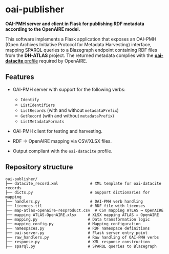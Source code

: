 # oai-publisher

**OAI-PMH server and client in Flask for publishing RDF metadata according to the OpenAIRE model.**

This software implements a Flask application that exposes an OAI-PMH (Open Archives Initiative Protocol for Metadata Harvesting) interface, mapping SPARQL queries to a Blazegraph endpoint containing RDF files from the **DH-ATLAS** project. The returned metadata complies with the [**oai-datacite** profile](https://openaire-guidelines-for-literature-repository-managers.readthedocs.io/en/v4.0.0/use_of_oai_pmh.html) required by OpenAIRE.

## Features

- OAI-PMH server with support for the following verbs:
  - `Identify`
  - `ListIdentifiers`
  - `ListRecords` (with and without `metadataPrefix`)
  - `GetRecord` (with and without `metadataPrefix`)
  - `ListMetadataFormats`

- OAI-PMH client for testing and harvesting.
- RDF → OpenAIRE mapping via CSV/XLSX files.
- Output compliant with the `oai-datacite` profile.

## Repository structure

```
oai-publisher/
├── datacite_record.xml              # XML template for oai-datacite records
├── dicts.py                         # Support dictionaries for mapping
├── handlers.py                      # OAI-PMH verb handling
├── licences.ttl                     # RDF file with licenses
├── map-atlas-openaire-resproduct.csv  # CSV mapping ATLAS → OpenAIRE
├── mapping ATLAS-OpenAIRE.xlsx     # XLSX mapping ATLAS → OpenAIRE
├── mapping.py                      # Data transformation logic
├── mapping_config.py               # Mapping configuration
├── namespaces.py                   # RDF namespace definitions
├── oai-server.py                   # Flask server entry point
├── raw_handlers.py                 # Raw handling of OAI-PMH verbs
├── response.py                     # XML response construction
├── sparql.py                       # SPARQL queries to Blazegraph
```
